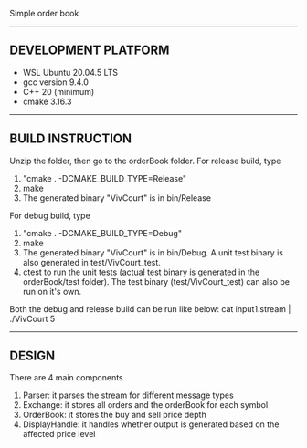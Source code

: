 Simple order book

------------------------------
DEVELOPMENT PLATFORM
------------------------------

- WSL Ubuntu 20.04.5 LTS
- gcc version 9.4.0
- C++ 20 (minimum)
- cmake 3.16.3

------------------------------
BUILD INSTRUCTION
------------------------------

Unzip the folder, then go to the orderBook folder. 
For release build, type
1) "cmake . -DCMAKE_BUILD_TYPE=Release"
2) make
3) The generated binary "VivCourt" is in bin/Release 

For debug build, type
1) "cmake . -DCMAKE_BUILD_TYPE=Debug"
2) make
3) The generated binary "VivCourt" is in bin/Debug. A unit test binary is also generated in test/VivCourt_test.
4) ctest to run the unit tests (actual test binary is generated in the orderBook/test folder). The test binary (test/VivCourt_test) can
    also be run on it's own.

Both the debug and release build can be run like below:
cat input1.stream | ./VivCourt 5

------------------------------
DESIGN
------------------------------

There are 4 main components
1) Parser: it parses the stream for different message types
2) Exchange: it stores all orders and the orderBook for each symbol
3) OrderBook: it stores the buy and sell price depth
4) DisplayHandle: it handles whether output is generated based on the affected price level